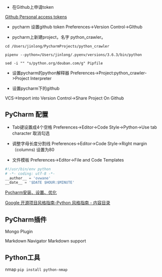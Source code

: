 - 在Github上申请token

[Github Personal access tokens](https://github.com/settings/tokens)

- pycharm 设置github token
Preferences->Version Control->GIthub

- pycharm上新建project，名字 python_crawler。

```
cd /Users/jinlong/PycharmProjects/python_crawler

pipenv --python=/Users/jinlong/.pyenv/versions/3.6.3/bin/python

sed -i "" "s/python.org/douban.com/g" Pipfile
```

- 设置pycharm的python解释器
Preferences->Project:python_crawler->Project Interpreter

- 设置pycharm下的github

VCS->Import into Version Control->Share Project On Github

## PyCharm 配置
- Tab键设置成4个空格
Preferences->Editor->Code Style->Python->Use tab character 取消勾选

- 调整字母长度分割线
Preferences->Editor->Code Style->Right margin（columns) 设置为80

- 文件模板
Preferences->Editor->File and Code Templates

```py
#!/usr/bin/env python
# -*- coding: utf-8 -*-
__author__ = 'ovwane'
__date__ = '$DATE $HOUR:$MINUTE'
```

[Pycharm安装、设置、优化](https://www.cnblogs.com/hester/p/5466579.html)

[Google 开源项目风格指南-Python 风格指南 - 内容目录](http://zh-google-styleguide.readthedocs.io/en/latest/google-python-styleguide/contents/)

## PyCharm插件
Mongo Plugin

Markdown Navigator
Markdown support


## Python工具

nmap
`pip install python-nmap`
